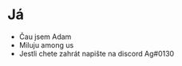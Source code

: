 <h1> Já </h1>

- Čau jsem Adam
- Miluju among us
- Jestli chete zahrát napište na discord Ag#0130

<!---
AdamSacha/AdamSacha is a ✨ special ✨ repository because its `README.md` (this file) appears on your GitHub profile.
You can click the Preview link to take a look at your changes.
--->
